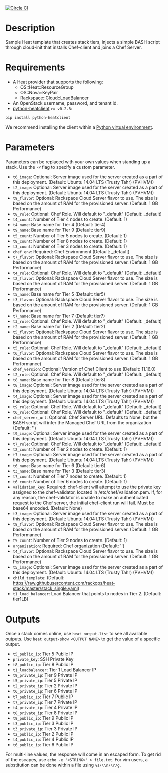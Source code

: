 [![Circle CI](https://circleci.com/gh/rackops/heat-stack.png?style=badge)](https://circleci.com/gh/rackops/heat-stack)

Description
===========

Sample Heat template that creates stack tiers, injects a simple
BASH script through cloud-init that installs Chef-client and
joins a Chef Server.


Requirements
============
* A Heat provider that supports the following:
  * OS::Heat::ResourceGroup
  * OS::Nova::KeyPair
  * Rackspace::Cloud::LoadBalancer
* An OpenStack username, password, and tenant id.
* [python-heatclient](https://github.com/openstack/python-heatclient)
`>= v0.2.8`:

```bash
pip install python-heatclient
```

We recommend installing the client within a [Python virtual
environment](http://www.virtualenv.org/).

Parameters
==========
Parameters can be replaced with your own values when standing up a stack. Use
the `-P` flag to specify a custom parameter.

* `t6_image`: Optional: Server image used for the server created
as a part of this deployment.
 (Default: Ubuntu 14.04 LTS (Trusty Tahr) (PVHVM))
* `t2_image`: Optional: Server image used for the server created
as a part of this deployment.
 (Default: Ubuntu 14.04 LTS (Trusty Tahr) (PVHVM))
* `t9_flavor`: Optional: Rackspace Cloud Server flavor to use. The size is based on the
amount of RAM for the provisioned server.
 (Default: 1 GB Performance)
* `t8_role`: Optional: Chef Role. Will default to "_default"
 (Default: _default)
* `t4_count`: Number of Tier 4 nodes to create. (Default: 1)
* `t4_name`: Base name for Tier 4 (Default: tier4)
* `t9_name`: Base name for Tier 9 (Default: tier9)
* `t5_count`: Number of Tier 5 nodes to create. (Default: 1)
* `t8_count`: Number of Tier 8 nodes to create. (Default: 1)
* `t3_count`: Number of Tier 3 nodes to create. (Default: 1)
* `chef_env`: Required: Chef Environment
 (Default: _default)
* `t7_flavor`: Optional: Rackspace Cloud Server flavor to use. The size is based on the
amount of RAM for the provisioned server.
 (Default: 1 GB Performance)
* `t4_role`: Optional: Chef Role. Will default to "_default"
 (Default: _default)
* `t2_flavor`: Optional: Rackspace Cloud Server flavor to use. The size is based on the
amount of RAM for the provisioned server.
 (Default: 1 GB Performance)
* `t5_name`: Base name for Tier 5 (Default: tier5)
* `t3_flavor`: Optional: Rackspace Cloud Server flavor to use. The size is based on the
amount of RAM for the provisioned server.
 (Default: 1 GB Performance)
* `t7_name`: Base name for Tier 7 (Default: tier7)
* `t3_role`: Optional: Chef Role. Will default to "_default"
 (Default: _default)
* `t2_name`: Base name for Tier 2 (Default: tier2)
* `t5_flavor`: Optional: Rackspace Cloud Server flavor to use. The size is based on the
amount of RAM for the provisioned server.
 (Default: 1 GB Performance)
* `t5_role`: Optional: Chef Role. Will default to "_default"
 (Default: _default)
* `t6_flavor`: Optional: Rackspace Cloud Server flavor to use. The size is based on the
amount of RAM for the provisioned server.
 (Default: 1 GB Performance)
* `chef_version`: Optional: Version of Chef Client to use
 (Default: 11.16.0)
* `t2_role`: Optional: Chef Role. Will default to "_default"
 (Default: _default)
* `t8_name`: Base name for Tier 8 (Default: tier8)
* `t8_image`: Optional: Server image used for the server created
as a part of this deployment.
 (Default: Ubuntu 14.04 LTS (Trusty Tahr) (PVHVM))
* `t4_image`: Optional: Server image used for the server created
as a part of this deployment.
 (Default: Ubuntu 14.04 LTS (Trusty Tahr) (PVHVM))
* `t9_role`: Optional: Chef Role. Will default to "_default"
 (Default: _default)
* `t6_role`: Optional: Chef Role. Will default to "_default"
 (Default: _default)
* `chef_server_url`: Optional: Chef Server URL. Defaults to None, but the BASH script will
infer the Managed Chef URL from the organization
 (Default: '')
* `t9_image`: Optional: Server image used for the server created
as a part of this deployment.
 (Default: Ubuntu 14.04 LTS (Trusty Tahr) (PVHVM))
* `t7_role`: Optional: Chef Role. Will default to "_default"
 (Default: _default)
* `t2_count`: Number of Tier 2 nodes to create. (Default: 1)
* `t7_image`: Optional: Server image used for the server created
as a part of this deployment.
 (Default: Ubuntu 14.04 LTS (Trusty Tahr) (PVHVM))
* `t6_name`: Base name for Tier 6 (Default: tier6)
* `t3_name`: Base name for Tier 3 (Default: tier3)
* `t7_count`: Number of Tier 7 nodes to create. (Default: 1)
* `t6_count`: Number of Tier 6 nodes to create. (Default: 1)
* `validation_key`: Required: chef-client will attempt to use the private key assigned to the
chef-validator, located in /etc/chef/validation.pem. If, for any reason,
the chef-validator is unable to make an authenticated request to the
Chef server, the initial chef-client run will fail. Must be base64 encoded.
 (Default: None)
* `t3_image`: Optional: Server image used for the server created
as a part of this deployment.
 (Default: Ubuntu 14.04 LTS (Trusty Tahr) (PVHVM))
* `t8_flavor`: Optional: Rackspace Cloud Server flavor to use. The size is based on the
amount of RAM for the provisioned server.
 (Default: 1 GB Performance)
* `t9_count`: Number of Tier 9 nodes to create. (Default: 1)
* `organization`: Required: Chef organization
 (Default: '')
* `t4_flavor`: Optional: Rackspace Cloud Server flavor to use. The size is based on the
amount of RAM for the provisioned server.
 (Default: 1 GB Performance)
* `t5_image`: Optional: Server image used for the server created
as a part of this deployment.
 (Default: Ubuntu 14.04 LTS (Trusty Tahr) (PVHVM))
* `child_template`: (Default: https://raw.githubusercontent.com/rackops/heat-stack/master/stack_single.yaml)
* `t1_load_balancer`: Load Balancer that points to nodes in Tier 2. (Default: tier1LB)

Outputs
=======
Once a stack comes online, use `heat output-list` to see all available outputs.
Use `heat output-show <OUTPUT NAME>` to get the value of a specific output.

* `t5_public_ip`: Tier 5 Public IP 
* `private_key`: SSH Private Key 
* `t8_public_ip`: Tier 8 Public IP 
* `t1_loadbalancer`: Tier 1 Load Balancer IP 
* `t9_private_ip`: Tier 9 Private IP 
* `t5_private_ip`: Tier 5 Private IP 
* `t2_private_ip`: Tier 2 Private IP 
* `t6_private_ip`: Tier 6 Private IP 
* `t7_public_ip`: Tier 7 Public IP 
* `t7_private_ip`: Tier 7 Private IP 
* `t4_private_ip`: Tier 4 Private IP 
* `t8_private_ip`: Tier 8 Private IP 
* `t9_public_ip`: Tier 9 Public IP 
* `t3_public_ip`: Tier 3 Public IP 
* `t3_private_ip`: Tier 3 Private IP 
* `t2_public_ip`: Tier 2 Public IP 
* `t4_public_ip`: Tier 4 Public IP 
* `t6_public_ip`: Tier 6 Public IP 

For multi-line values, the response will come in an escaped form. To get rid of
the escapes, use `echo -e '<STRING>' > file.txt`. For vim users, a substitution
can be done within a file using `%s/\\n/\r/g`.
